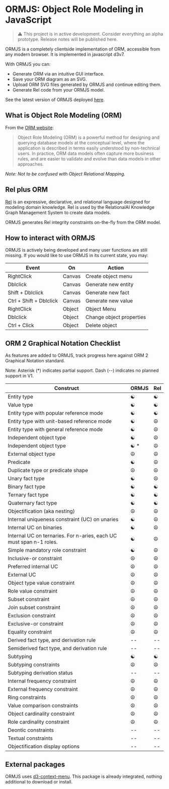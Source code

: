 # ORMJS: Object Role Modeling in JavaScript

> :warning: This project is in active development. Consider everything an alpha prototype. Release notes will be published here.

ORMJS is a completely clientside implementation of ORM, accessible from any modern browser. It is implemented in javascript d3v7.

With ORMJS you can:
- Generate ORM via an intuitive GUI interface.
- Save your ORM diagram as an SVG.
- Upload ORM SVG files generated by ORMJS and continue editing them.
- Generate Rel code from your ORMJS model.

See the latest version of ORMJS deployed [here](https://crhunt.github.io/ormjs/).

## What is Object Role Modeling (ORM)

From the [ORM website](http://www.orm.net/):

> Object Role Modeling (ORM) is a powerful method for designing and querying database models at the conceptual level, where the application is described in terms easily understood by non-technical users. In practice, ORM data models often capture more business rules, and are easier to validate and evolve than data models in other approaches.

_Note: Not to be confused with Object Relational Mapping._
## Rel plus ORM

[Rel](https://docs.relational.ai/getting-started/rel/overview/) is an expressive, declarative, and relational language designed for modeling domain knowledge. Rel is used by the RelationalAI Knowledge Graph Management System to create
data models. 

ORMJS generates Rel integrity constraints on-the-fly from the ORM model.

## How to interact with ORMJS

ORMJS is actively being developed and many user functions are still missing. If you would like to use ORMJS in its current state, you may:

| Event | On | Action |
|-------|----|--------|
| RightClick | Canvas | Create object menu |
| Dblclick | Canvas | Generate new entity |
| Shift + Dblclick | Canvas | Generate new fact |
| Ctrl + Shift + Dblclick | Canvas | Generate new value |
| RightClick | Object | Object Menu |
| Dblclick | Object | Change object properties |
| Ctrl + Click | Object | Delete object |

## ORM 2 Graphical Notation Checklist

As features are added to ORMJS, track progress here against ORM 2 Graphical Notation standard.

Note: Asterisk (&#42;) indicates partial support. Dash (--) indicates no planned support in V1.

| Construct | ORMJS | Rel |
|-----------|-------|-----|
|Entity type |&#9775;|&#9775;|
|Value type |&#9775;|&#9775;|
|Entity type with popular reference mode |&#9775;|&#9775;|
|Entity type with unit-based reference mode |&#9775;|&#9774;|
|Entity type with general reference mode |&#9775;|&#9774;|
|Independent object type |&#9775;|&#9774;|
|Independent object type |&#9775; &#42;|&#9774;|
|External object type |&#9774;|&#9774;|
|Predicate |&#9775;|&#9774;|
|Duplicate type or predicate shape |&#9774;|&#9774;|
|Unary fact type |&#9775;|&#9774;|
|Binary fact type |&#9775;|&#9775;|
|Ternary fact type |&#9775;|&#9775;|
|Quaternary fact type |&#9775;|&#9775;|
|Objectification (aka nesting) |&#9774;|&#9774;|
|Internal uniqueness constraint (UC) on unaries |&#9775;|&#9774;|
|Internal UC on binaries |&#9775;|&#9774;|
|Internal UC on ternaries. For n-aries, each UC must span n-1 roles. |&#9775;|&#9774;|
|Simple mandatory role constraint |&#9775;|&#9774;|
|Inclusive-or constraint |&#9774;|&#9774;|
|Preferred internal UC |&#9774;|&#9774;|
|External UC |&#9774;|&#9774;|
|Object type value constraint |&#9774;|&#9774;|
|Role value constraint |&#9774;|&#9774;|
|Subset constraint |&#9774;|&#9774;|
|Join subset constraint |&#9774;|&#9774;|
|Exclusion constraint |&#9774;|&#9774;|
|Exclusive-or constraint |&#9774;|&#9774;|
|Equality constraint |&#9774;|&#9774;|
|Derived fact type, and derivation rule |--|--|
|Semiderived fact type, and derivation rule |--|--|
|Subtyping |&#9775;|&#9775;|
|Subtyping constraints |&#9774;|&#9774;|
|Subtyping derivation status |--|--|
|Internal frequency constraint |&#9774;|&#9774;|
|External frequency constraint |&#9774;|&#9774;|
|Ring constraints |&#9774;|&#9774;|
|Value comparison constraints |&#9774;|&#9774;|
|Object cardinality constraint |&#9774;|&#9774;|
|Role cardinality constraint |&#9774;|&#9774;|
|Deontic constraints |--|--|
|Textual constraints |--|--|
|Objectification display options |--|--|
## External packages

ORMJS uses [d3-context-menu](https://github.com/patorjk/d3-context-menu). This package is already integrated, nothing additional to download or install.